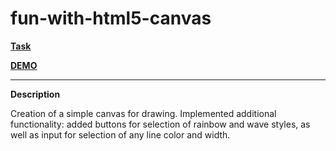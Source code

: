 # fun-with-html5-canvas

**[Task](https://github.com/rolling-scopes-school/tasks/blob/master/tasks/stage-0/projects.md#task-7-fun-with-html5-canvas-40)**

**[DEMO](https://leonidshatilo.github.io/fun-with-html5-canvas/)**

---

**Description**

Creation of a simple canvas for drawing. Implemented additional functionality: added buttons for selection of rainbow and wave styles, as well as input for selection of any line color and width.
